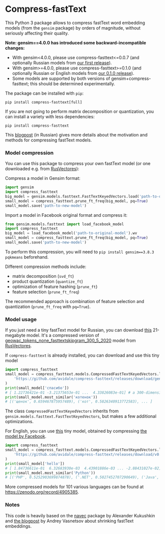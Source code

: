 # Compress-fastText
This Python 3 package allows to compress fastText word embedding models 
(from the `gensim` package) by orders of magnitude, 
without seriously affecting their quality. 

**Note: gensim==4.0.0 has introduced some backward-incompatible changes:**
* With gensim<4.0.0, please use compress-fasttext<=0.0.7 
(and optionally Russian models from [our first release](https://github.com/avidale/compress-fasttext/releases/tag/v0.0.1)).
* With gensim>=4.0.0, please use compress-fasttext>=0.1.0
(and optionally Russian or English models from [our 0.1.0 release](https://github.com/avidale/compress-fasttext/releases/tag/v0.1.0)).
* Some models are supported by both versions of gensim+compress-fasttext; this should be determined experimentally.


The package can be installed with `pip`:
```commandline
pip install compress-fasttext[full]
```
If you are not going to perform matrix decomposition or quantization,
 you can install a variety with less dependencies: 
```commandline
pip install compress-fasttext
```


This [blogpost](https://habr.com/ru/post/489474) (in Russian) gives more details about the motivation and 
methods for compressing fastText models.

### Model compression
You can use this package to compress your own fastText model (or one downloaded e.g. from 
[RusVectores](https://rusvectores.org/ru/models/)):

Compress a model in Gensim format:
```python
import gensim
import compress_fasttext
big_model = gensim.models.fasttext.FastTextKeyedVectors.load('path-to-original-model')
small_model = compress_fasttext.prune_ft_freq(big_model, pq=True)
small_model.save('path-to-new-model')
```

Import a model in Facebook original format and compress it:
```python
from gensim.models.fasttext import load_facebook_model
import compress_fasttext
big_model = load_facebook_model('path-to-original-model').wv
small_model = compress_fasttext.prune_ft_freq(big_model, pq=True)
small_model.save('path-to-new-model')
```
To perform this compression, you will need to `pip install gensim==3.8.3 pqkmeans` beforehand. 

Different compression methods include:
- matrix decomposition (`svd_ft`)
- product quantization (`quantize_ft`)
- optimization of feature hashing (`prune_ft`)
- feature selection (`prune_ft_freq`)

The recommended approach is combination of feature selection and quantization (`prune_ft_freq` with `pq=True`).

### Model usage
If you just need a tiny fastText model for Russian, you can download 
[this](https://github.com/avidale/compress-fasttext/releases/download/gensim-4-draft/geowac_tokens_sg_300_5_2020-100K-20K-100.bin)
21-megabyte model. It's a compressed version of 
[geowac_tokens_none_fasttextskipgram_300_5_2020](http://vectors.nlpl.eu/repository/20/214.zip) model
from [RusVectores](https://rusvectores.org/ru/models/).

If `compress-fasttext` is already installed, you can download and use this tiny model
```python
import compress_fasttext
small_model = compress_fasttext.models.CompressedFastTextKeyedVectors.load(
    'https://github.com/avidale/compress-fasttext/releases/download/gensim-4-draft/geowac_tokens_sg_300_5_2020-100K-20K-100.bin'
)
print(small_model['спасибо'])
# [ 1.22736421e-01 -3.21375653e-01 ...  4.33826083e-01] # a 300-dimensional vector
print(small_model.most_similar('котенок'))
# [('щенок', 0.659467875957489), ('кот', 0.5826340913772583), ... ]
```
The class `CompressedFastTextKeyedVectors` inherits from `gensim.models.fasttext.FastTextKeyedVectors`, 
but makes a few additional optimizations.

For English, you can use [this](https://github.com/avidale/compress-fasttext/releases/download/v0.0.4/cc.en.300.compressed.bin) tiny model, 
obtained by compressing [the model by Facebook](https://fasttext.cc/docs/en/crawl-vectors.html).

```python
import compress_fasttext
small_model = compress_fasttext.models.CompressedFastTextKeyedVectors.load(
    'https://github.com/avidale/compress-fasttext/releases/download/v0.0.4/cc.en.300.compressed.bin'
)
print(small_model['hello'])
# [ 1.84736611e-01  6.32683930e-03  4.43901886e-03 ... -2.88431027e-02]  # a 300-dimensional vector
print(small_model.most_similar('Python'))
# [('PHP', 0.5252903699874878), ('.NET', 0.5027452707290649), ('Java', 0.4897131323814392),  ... ]
```

More compressed models for 101 various languages can be found at https://zenodo.org/record/4905385. 

### Notes
This code is heavily based on the [navec](https://github.com/natasha/navec) package by Alexander Kukushkin and 
[the blogpost](https://medium.com/@vasnetsov93/shrinking-fasttext-embeddings-so-that-it-fits-google-colab-cd59ab75959e) 
by Andrey Vasnetsov about shrinking fastText embeddings.

